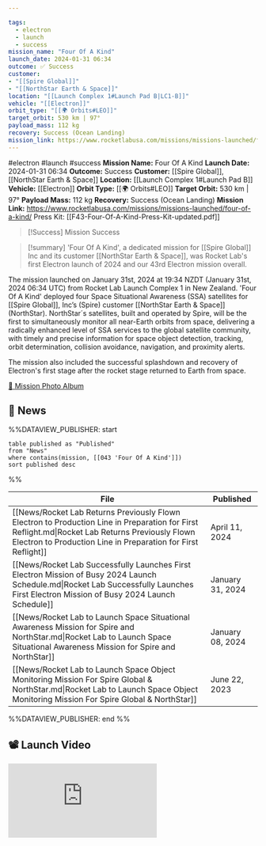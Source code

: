 ```yaml
---

tags:
  - electron
  - launch
  - success
mission_name: "Four Of A Kind"
launch_date: 2024-01-31 06:34
outcome: ✅ Success
customer: 
- "[[Spire Global]]"
- "[[NorthStar Earth & Space]]"
location: "[[Launch Complex 1#Launch Pad B|LC1-B]]"
vehicle: "[[Electron]]"
orbit_type: "[[🌍 Orbits#LEO]]"
target_orbit: 530 km | 97°
payload_mass: 112 kg
recovery: Success (Ocean Landing)
mission_link: https://www.rocketlabusa.com/missions/missions-launched/four-of-a-kind/
---
```


#electron #launch #success
**Mission Name:** Four Of A Kind
**Launch Date:** 2024-01-31 06:34
**Outcome:** Success
**Customer:** [[Spire Global]], [[NorthStar Earth & Space]]
**Location:** [[Launch Complex 1#Launch Pad B]]
**Vehicle:** [[Electron]]
**Orbit Type:** [[🌍 Orbits#LEO]]
**Target Orbit:** 530 km | 97°
**Payload Mass:** 112 kg
**Recovery:** Success (Ocean Landing)
**Mission Link:** https://www.rocketlabusa.com/missions/missions-launched/four-of-a-kind/
Press Kit: [[F43-Four-Of-A-Kind-Press-Kit-updated.pdf]]

>[!Success] Mission Success

>[!summary]
'Four Of A Kind', a dedicated mission for [[Spire Global]] Inc and its customer [[NorthStar Earth & Space]], was Rocket Lab's first Electron launch of 2024 and our 43rd Electron mission overall.
>
The mission launched on January 31st, 2024 at 19:34 NZDT (January 31st, 2024 06:34 UTC) from Rocket Lab Launch Complex 1 in New Zealand. 'Four Of A Kind' deployed four Space Situational Awareness (SSA) satellites for [[Spire Global]], Inc’s (Spire) customer [[NorthStar Earth & Space]] (NorthStar). NorthStar´s satellites, built and operated by Spire, will be the first to simultaneously monitor all near-Earth orbits from space, delivering a radically enhanced level of SSA services to the global satellite community, with timely and precise information for space object detection, tracking, orbit determination, collision avoidance, navigation, and proximity alerts.
>
The mission also included the successful splashdown and recovery of Electron's first stage after the rocket stage returned to Earth from space.
>
[📸 Mission Photo Album](https://www.flickr.com/photos/rocketlab/albums/72177720314477718/)

## 📰 News
%%DATAVIEW_PUBLISHER: start
```
table published as "Published"
from "News"
where contains(mission, [[043 'Four Of A Kind']])
sort published desc
```
%%

| File                                                                                                                                                                                                             | Published        |
| ---------------------------------------------------------------------------------------------------------------------------------------------------------------------------------------------------------------- | ---------------- |
| [[News/Rocket Lab Returns Previously Flown Electron to Production Line in Preparation for First Reflight.md\|Rocket Lab Returns Previously Flown Electron to Production Line in Preparation for First Reflight]] | April 11, 2024   |
| [[News/Rocket Lab Successfully Launches First Electron Mission of Busy 2024 Launch Schedule.md\|Rocket Lab Successfully Launches First Electron Mission of Busy 2024 Launch Schedule]]                           | January 31, 2024 |
| [[News/Rocket Lab to Launch Space Situational Awareness Mission for Spire and NorthStar.md\|Rocket Lab to Launch Space Situational Awareness Mission for Spire and NorthStar]]                                   | January 08, 2024 |
| [[News/Rocket Lab to Launch Space Object Monitoring Mission For Spire Global & NorthStar.md\|Rocket Lab to Launch Space Object Monitoring Mission For Spire Global & NorthStar]]                                 | June 22, 2023    |

%%DATAVIEW_PUBLISHER: end %%

## 📽️ Launch Video

<div class="responsive-video">
<iframe src="https://www.youtube.com/embed/NDyxRPGWhRo" title="Rocket Lab&#39;s Electron - Four Of A Kind Mission" frameborder="0" allow="accelerometer; autoplay; clipboard-write; encrypted-media; gyroscope; picture-in-picture; web-share" referrerpolicy="strict-origin-when-cross-origin" allowfullscreen></iframe>     
</div>

